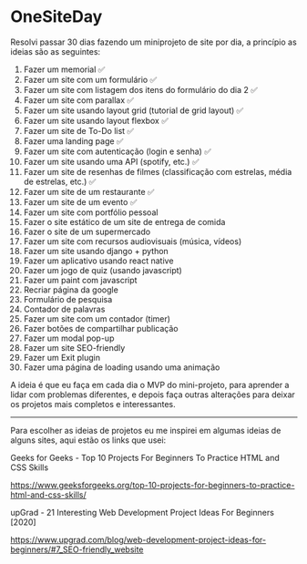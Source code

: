 # OneSiteDay

Resolvi passar 30 dias fazendo um miniprojeto de site por dia, a princípio as ideias são as seguintes:

1. Fazer um memorial :white_check_mark:
2. Fazer um site com um formulário :white_check_mark:
3. Fazer um site com listagem dos itens do formulário do dia 2 :white_check_mark:
4. Fazer um site com parallax :white_check_mark:
5. Fazer um site usando layout grid (tutorial de grid layout) :white_check_mark:
6. Fazer um site usando layout flexbox :white_check_mark:
7. Fazer um site de To-Do list :white_check_mark:
8. Fazer uma landing page :white_check_mark:
9. Fazer um site com autenticação (login e senha) :white_check_mark:
10. Fazer um site usando uma API (spotify, etc.) :white_check_mark:
11. Fazer um site de resenhas de filmes (classificação com estrelas, média de estrelas, etc.) :white_check_mark:
12. Fazer um site de um restaurante :white_check_mark:
13. Fazer um site de um evento :white_check_mark:
14. Fazer um site com portfólio pessoal
15. Fazer o site estático de um site de entrega de comida
16. Fazer o site de um supermercado
17. Fazer um site com recursos audiovisuais (música, vídeos)
18. Fazer um site usando django + python 
19. Fazer um aplicativo usando react native
20. Fazer um jogo de quiz (usando javascript)
21. Fazer um paint com javascript
22. Recriar página da google
23. Formulário de pesquisa
24. Contador de palavras
25. Fazer um site com um contador (timer)
26. Fazer botões de compartilhar publicação 
27. Fazer um modal pop-up
28. Fazer um site SEO-friendly
29. Fazer um Exit plugin
30. Fazer uma página de loading usando uma animação 

A ideia é que eu faça em cada dia o MVP do mini-projeto, para aprender a lidar com problemas diferentes, e depois faça outras alterações para deixar os projetos mais completos e interessantes.


--------------------------

Para escolher as ideias de projetos eu me inspirei em algumas ideias de alguns sites, aqui estão os links que usei:


Geeks for Geeks - Top 10 Projects For Beginners To Practice HTML and CSS Skills


https://www.geeksforgeeks.org/top-10-projects-for-beginners-to-practice-html-and-css-skills/


upGrad - 21 Interesting Web Development Project Ideas For Beginners [2020]


https://www.upgrad.com/blog/web-development-project-ideas-for-beginners/#7_SEO-friendly_website
